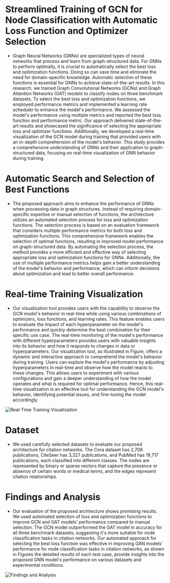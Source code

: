 # Streamlined Training of GCN for Node Classification with Automatic Loss Function and Optimizer Selection


- Graph Neural Networks (GNNs) are specialized types of neural networks that process and learn from graph-structured data. For GNNs to perform optimally, it is crucial to automatically select the best loss and optimization functions. Doing so can save time and eliminate the need for domain-specific knowledge. Automatic selection of these functions is essential for GNNs to achieve state-of-the-art results. In this research, we trained Graph Convolutional Networks (GCNs) and Graph Attention Networks (GAT) models to classify nodes on three benchmark datasets. To select the best loss and optimization functions, we employed performance metrics and implemented a learning rate scheduler to enhance the model's performance. We assessed the model's performance using multiple metrics and reported the best loss function and performance metric. Our approach delivered state-of-the-art results and showcased the significance of selecting the appropriate loss and optimizer functions. Additionally, we developed a real-time visualization of the GCN model during training that provided users with an in-depth comprehension of the model's behavior. This study provides a comprehensive understanding of GNNs and their application to graph-structured data, focusing on real-time visualization of GNN behavior during training.


# Automatic Search and Selection of Best Functions

 - The proposed approach aims to enhance the performance of GNNs when processing data in graph structures. Instead of requiring domain-specific expertise or manual selection of functions, the architecture utilizes an automated selection process for loss and optimization functions. The selection process is based on an evaluation framework that considers multiple performance metrics for both loss and optimization functions. This comprehensive framework enables the selection of optimal functions, resulting in improved model performance on graph-structured data. By automating the selection process, the method provides a more efficient and effective way of selecting appropriate loss and optimization functions for GNNs. Additionally, the use of multiple performance metrics helps gain a better understanding of the model's behavior and performance, which can inform decisions about optimization and lead to better overall performance.


# Real-time Training Visualization
 
  - Our visualization tool provides users with the capability to observe the GCN model's behavior in real-time while using various combinations of optimizers, loss functions, and learning rates. This feature enables users to evaluate the impact of each hyperparameter on the model's performance and quickly determine the best combination for their specific use case. The real-time monitoring of the model's performance with different hyperparameters provides users with valuable insights into its behavior and how it responds to changes in data or hyperparameters. Our visualization tool, as illustrated in Figure, offers a dynamic and interactive approach to comprehend the model's behavior during training. Users can explore the model's performance by adjusting hyperparameters in real-time and observe how the model reacts to these changes. This allows users to experiment with various configurations and gain a deeper understanding of how the model operates and what is required for optimal performance. Hence, this real-time visualization is an effective tool for understanding the GCN model's behavior, identifying potential issues, and fine-tuning the model accordingly.

![Real-Time Training Visualization]([https://github.com/Rao-Sanaullah/RAVSim/blob/main/Apr-06-22%20Time%2012%2049%2051.png](https://github.com/Rao-Sanaullah/GNN-Classification-with-Automatic-Loss-Function-and-Optimizer-Selection/blob/main/runtime.png))

# Dataset

 - We used carefully selected datasets to evaluate our proposed architecture for citation networks. The Cora dataset has 2,708 publications, CiteSeer has 3,327 publications, and PubMed has 19,717 publications, each classified into different classes. The nodes are represented by binary or sparse vectors that capture the presence or absence of certain words or medical terms, and the edges represent citation relationships.

# Findings and Analysis

 - Our evaluation of the proposed architecture shows promising results. We used automated selection of loss and optimization functions to improve GCN and GAT models' performance compared to manual selection. The GCN model outperformed the GAT model in accuracy for all three benchmark datasets, suggesting it's more suitable for node classification tasks in citation networks. Our automated approach for selecting the best loss function was effective in improving GAN models' performance for node classification tasks in citation networks, as shown in Figures the detailed results of each test case, provide insights into the proposed GNN model's performance on various datasets and experimental conditions.

![Findings and Analysis](https://github.com/Rao-Sanaullah/GNN-Classification-with-Automatic-Loss-Function-and-Optimizer-Selection/blob/main/results.jpg)

